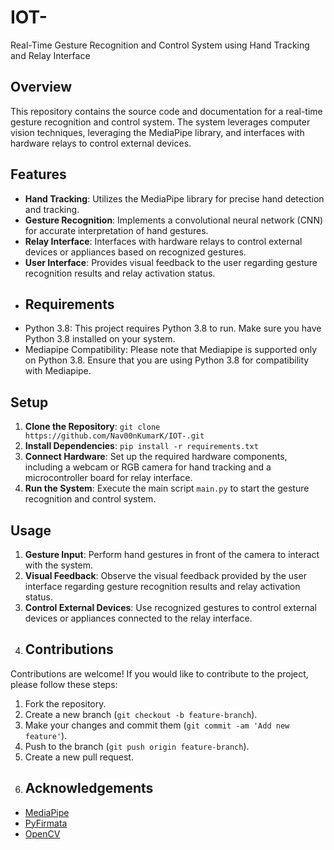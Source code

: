 # IOT-
Real-Time Gesture Recognition and Control System using Hand Tracking and Relay Interface
## Overview
This repository contains the source code and documentation for a real-time gesture recognition and control system. The system leverages computer vision techniques, leveraging the MediaPipe library, and interfaces with hardware relays to control external devices.  
## Features
- **Hand Tracking**: Utilizes the MediaPipe library for precise hand detection and tracking.
- **Gesture Recognition**: Implements a convolutional neural network (CNN) for accurate interpretation of hand gestures.
- **Relay Interface**: Interfaces with hardware relays to control external devices or appliances based on recognized gestures.
- **User Interface**: Provides visual feedback to the user regarding gesture recognition results and relay activation status.
- ## Requirements
- Python 3.8: This project requires Python 3.8 to run. Make sure you have Python 3.8 installed on your system.
- Mediapipe Compatibility: Please note that Mediapipe is supported only on Python 3.8. Ensure that you are using Python 3.8 for compatibility with Mediapipe.
## Setup
1. **Clone the Repository**: `git clone https://github.com/Nav00nKumarK/IOT-.git`
2. **Install Dependencies**: `pip install -r requirements.txt`
3. **Connect Hardware**: Set up the required hardware components, including a webcam or RGB camera for hand tracking and a microcontroller board for relay interface.
4. **Run the System**: Execute the main script `main.py` to start the gesture recognition and control system.
## Usage
1. **Gesture Input**: Perform hand gestures in front of the camera to interact with the system.
2. **Visual Feedback**: Observe the visual feedback provided by the user interface regarding gesture recognition results and relay activation status.
3. **Control External Devices**: Use recognized gestures to control external devices or appliances connected to the relay interface.
4. ## Contributions
Contributions are welcome! If you would like to contribute to the project, please follow these steps:
1. Fork the repository.
2. Create a new branch (`git checkout -b feature-branch`).
3. Make your changes and commit them (`git commit -am 'Add new feature'`).
4. Push to the branch (`git push origin feature-branch`).
5. Create a new pull request.
6. ## Acknowledgements
- [MediaPipe](https://mediapipe.dev/)
- [PyFirmata](https://github.com/tino/pyFirmata)
- [OpenCV](https://opencv.org/)
